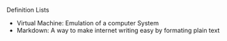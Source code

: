 Definition Lists
- Virtual Machine: Emulation of a computer System
- Markdown: A way to make internet writing easy by formating plain text

